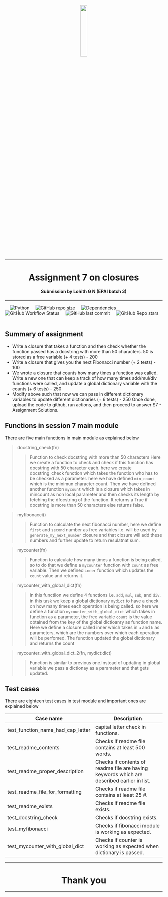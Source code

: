 <p align="center"><img width=20.5% src="https://avatars.githubusercontent.com/u/67179924?s=280&v=4"></p>

***
<h1 align="center">Assignment 7 on closures</h1>
<h4 align="center">Submission by Lohith G N (EPAI batch 3) </h4>

***

 &nbsp;  &nbsp; ![Python](https://img.shields.io/badge/python-v3.6+-blue.svg)  &nbsp;  &nbsp; 
 ![GitHub repo size](https://img.shields.io/github/repo-size/lohith0501/The-School-of-AI-session-7-assignment-lohith0501)  &nbsp;  &nbsp; 
![Dependencies](https://img.shields.io/badge/dependencies-up%20to%20date-brightgreen.svg)  &nbsp;  &nbsp; 
![GitHub Workflow Status](https://img.shields.io/github/workflow/status/lohith0501/The-School-of-AI-session-7-assignment-lohith0501/Session_7-workflow)  &nbsp;  &nbsp; 
![GitHub last commit](https://img.shields.io/github/last-commit/lohith0501/The-School-of-AI-session-7-assignment-lohith0501)  &nbsp;  &nbsp; 
![GitHub Repo stars](https://img.shields.io/github/stars/lohith0501/The-School-of-AI-session-7-assignment-lohith0501?style=social)  &nbsp;  &nbsp; 



## Summary of assignment 
- Write a closure that takes a function and then check whether the function passed has a docstring with more than 50 characters. 50 is stored as a free variable (+ 4 tests) - 200
- Write a closure that gives you the next Fibonacci number (+ 2 tests) - 100
- We wrote a closure that counts how many times a function was called. Write a new one that can keep a track of how many times add/mul/div functions were called, and update a global dictionary variable with the counts (+ 6 tests) - 250
- Modify above such that now we can pass in different dictionary variables to update different dictionaries (+ 6 tests) - 250
Once done, upload the code to github, run actions, and then proceed to answer S7 - Assignment Solutions. 

## Functions in session 7 main module

There are five main functions in main module as explained below

> docstring_check(fn)
>> Function to check docstring with more than 50 characters
Here we create a function to check and check if this function has docstring with 50 character each. here we create docstring_check function which takes the function who has to be checked as a parameter. here we have defined `min_count` which is the minimun character count. Then we have defined another function `mycount` which is a closure which takes in mincount as non local parameter and then checks its length by fetching the dfocstring of the function. It returns a True if docstring is more than 50 characters else returns false.

> myfibonacci()
>> Function to calculate the next fibonacci number, here we define `first` and `second` number as free variables i.e. will be used by `generate_my_next_number` closure and that closure will add these numbers and further update to return resulatnat sum.

> mycounter(fn)
>> Function to calculate how many times a function is being called, so to do that we define a `mycounter` function with `count` as free variable. Then we defined `inner` function which updates the `count` value and returns it.

> mycounter_with_global_dict(fn)
>> in this functiion we define 4 functions i.e. `add`, `mul`, `sub`, and `div`. in this task we keep a global dictionary `mydict` to have a check on how many times each operation is being called. so here we define a function `mycounter_with_global_dict` which takes in function as a parameter, the free variable `count` is the value obtained from the key of the global dictioanry as function name. Here we define a closure called inner which takes in  `a` and `b` as parameters, which are the numbers over which each operation will be perfomed. The function updated the global dictionary and returns the count

> mycounter_with_global_dict_2(fn, mydict:dict)
>>Function is similar to previous one.Instead of updating in global variable we pass a dictionay as a parameter and that gets updated. 

## Test cases 

There are eighteen test cases in test module and important ones are explained below

| Case name | Description |
| ------ | ----------- |
| test_function_name_had_cap_letter   | capital letter check in functions. |
| test_readme_contents | Checks if readme file contains at least 500 words. |
| test_readme_proper_description    | Checks if contents of readme file are having keywords which are described earlier in list. |
| test_readme_file_for_formatting | Checks if readme file contains at least 25 #. |
| test_readme_exists | Checks if readme file exists. |
| test_docstring_check | Checks if docstring exists. |
|test_myfibonacci | Checks if fibonacci module is working as expected. |
| test_mycounter_with_global_dict | Checks if counter is working as expected when dictionary is passed. |

***

<h1 align="center">Thank you</h1>

***

